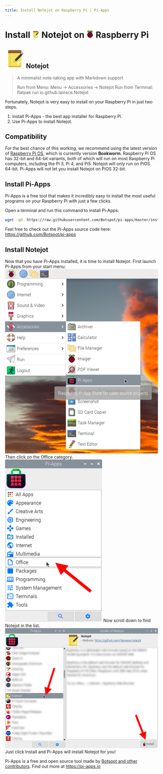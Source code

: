```yaml
---
title: Install Notejot on Raspberry Pi | Pi-Apps
---
```

<div class="simple-install-content content">

# Install <img src="/img/app-icons/Notejot/icon-64.png" height=24> Notejot on <img src=/img/other-icons/raspberrypi-icon.svg height=24> Raspberry Pi

## <img src="/img/app-icons/Notejot/icon-64.png"> Notejot
> A minimalist note-taking app with Markdown support
> 
> Run from Menu: Menu -> Accessories -> Notejot
> Run from Terminal: flatpak run io.github.lainsce.Notejot

Fortunately, Notejot is very easy to install on your Raspberry Pi in just two steps.
1. Install Pi-Apps - the best app installer for Raspberry Pi.
2. Use Pi-Apps to install Notejot.
</div>
<div class="simple-install-content content">

## Compatibility
For the best chance of this working, we recommend using the latest version of [Raspberry Pi OS](https://www.raspberrypi.com/software/), which is currently version **Bookworm**.
Raspberry Pi OS has 32-bit and 64-bit variants, both of which will run on most Raspberry Pi computers, including the Pi 3, Pi 4, and Pi5.
Notejot will only run on PiOS 64-bit. Pi-Apps will not let you install Notejot on PiOS 32-bit.
</div>
<div class="simple-install-content content">

## Install Pi-Apps

Pi-Apps is a free tool that makes it incredibly easy to install the most useful programs on your Raspberry Pi with just a few clicks.

Open a terminal and run this command to install Pi-Apps:
```bash
wget -qO- https://raw.githubusercontent.com/Botspot/pi-apps/master/install | bash
```
Feel free to check out the Pi-Apps source code here: https://github.com/Botspot/pi-apps
</div>
<div class="simple-install-content content">

## Install Notejot

Now that you have Pi-Apps installed, it is time to install Notejot.
First launch Pi-Apps from your start menu:
<img src="/img/start-menu.png">
Then click on the Office category.
<img src="/img/category-selections/Office.png">
Now scroll down to find Notejot in the list.
<img src="/img/app-icons/Notejot/app-selection.png">
Just click Install and Pi-Apps will install Notejot for you!
</div>
<div class="simple-install-content content">

Pi-Apps is a free and open source tool made by [Botspot and other contributors](/about/#contributors). Find out more at https://pi-apps.io
</div>
